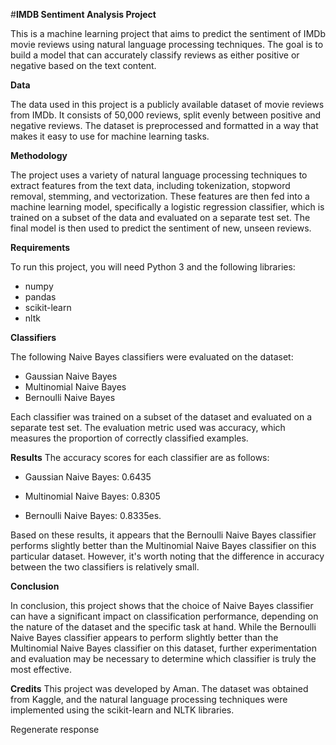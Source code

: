 #**IMDB Sentiment Analysis Project**

This is a machine learning project that aims to predict the sentiment of IMDb movie reviews using natural language processing techniques. The goal is to build a model that can accurately classify reviews as either positive or negative based on the text content.

**Data** 

The data used in this project is a publicly available dataset of movie reviews from IMDb. It consists of 50,000 reviews, split evenly between positive and negative reviews. The dataset is preprocessed and formatted in a way that makes it easy to use for machine learning tasks.

**Methodology**

The project uses a variety of natural language processing techniques to extract features from the text data, including tokenization, stopword removal, stemming, and vectorization. These features are then fed into a machine learning model, specifically a logistic regression classifier, which is trained on a subset of the data and evaluated on a separate test set. The final model is then used to predict the sentiment of new, unseen reviews.

**Requirements**

To run this project, you will need Python 3 and the following libraries:

* numpy
* pandas
* scikit-learn
* nltk

**Classifiers**

The following Naive Bayes classifiers were evaluated on the dataset:

* Gaussian Naive Bayes
* Multinomial Naive Bayes
* Bernoulli Naive Bayes

Each classifier was trained on a subset of the dataset and evaluated on a separate test set. The evaluation metric used was accuracy, which measures the proportion of correctly classified examples.


**Results**
The accuracy scores for each classifier are as follows:

* Gaussian Naive Bayes: 0.6435

* Multinomial Naive Bayes: 0.8305

* Bernoulli Naive Bayes: 0.8335es.

Based on these results, it appears that the Bernoulli Naive Bayes classifier performs slightly better than the Multinomial Naive Bayes classifier on this particular dataset. However, it's worth noting that the difference in accuracy between the two classifiers is relatively small.

**Conclusion**

In conclusion, this project shows that the choice of Naive Bayes classifier can have a significant impact on classification performance, depending on the nature of the dataset and the specific task at hand. While the Bernoulli Naive Bayes classifier appears to perform slightly better than the Multinomial Naive Bayes classifier on this dataset, further experimentation and evaluation may be necessary to determine which classifier is truly the most effective.

**Credits**
This project was developed by Aman. The dataset was obtained from Kaggle, and the natural language processing techniques were implemented using the scikit-learn and NLTK libraries.






Regenerate response
